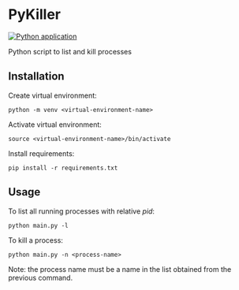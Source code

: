 # PyKiller

[![Python application](https://github.com/ciuliene/py_killer/actions/workflows/merge.yml/badge.svg?branch=main)](https://github.com/ciuliene/py_killer/actions/workflows/merge.yml)

Python script to list and kill processes

## Installation

Create virtual environment:

```
python -m venv <virtual-environment-name>
```

Activate virtual environment:

```
source <virtual-environment-name>/bin/activate
```

Install requirements:

```
pip install -r requirements.txt
```

## Usage

To list all running processes with relative _pid_:

```
python main.py -l
```

To kill a process:

```
python main.py -n <process-name>
```

Note: the process name must be a name in the list obtained from the previous command.
